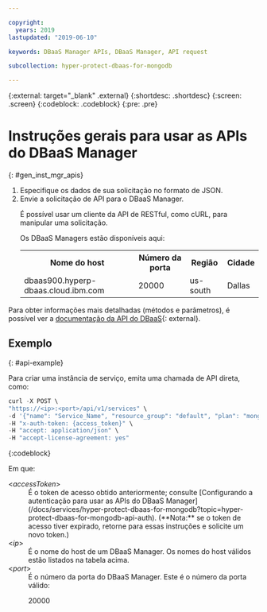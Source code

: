 ```yaml
---

copyright:
  years: 2019
lastupdated: "2019-06-10"

keywords: DBaaS Manager APIs, DBaaS Manager, API request

subcollection: hyper-protect-dbaas-for-mongodb

---
```


{:external: target="_blank" .external}
{:shortdesc: .shortdesc}
{:screen: .screen}
{:codeblock: .codeblock}
{:pre: .pre}


# Instruções gerais para usar as APIs do DBaaS Manager
{: #gen_inst_mgr_apis}
<ol>
<li>Especifique os dados de sua solicitação no formato de JSON.
</li>
<li>Envie a solicitação de API para o DBaaS Manager.
<p>É possível usar um cliente da API de RESTful, como cURL, para manipular uma solicitação.
</p>
<p>Os DBaaS Managers estão disponíveis aqui:
<table>
  <tr>
    <th> Nome do host </th>
    <th> Número da porta </th>
    <th> Região </th>
    <th> Cidade </th>
  </tr>
  <tr>
    <td> dbaas900.hyperp-dbaas.cloud.ibm.com </td>
    <td> 20000 </td>
    <td> us-south </td>
    <td> Dallas </td>
  </tr>
</table>
</p>	 
</li>
</ol>

Para obter informações mais detalhadas (métodos e parâmetros), é possível ver a [documentação da API do DBaaS](https://{DomainName}/apidocs/hyperp-dbaas){: external}.


## Exemplo
{: #api-example}

Para criar uma instância de serviço, emita uma chamada de API direta, como:

```javascript
curl -X POST \
"https://<ip>:<port>/api/v1/services" \
-d '{"name": "Service_Name", "resource_group": "default", "plan": "mongodb-free", "admin_name": "admin", "password": "passw0rd_for_adm"}'
-H "x-auth-token: {access_token}" \
-H "accept: application/json" \
-H "accept-license-agreement: yes"
```
{:codeblock}

Em
que:
<dl>
<dt> &lt;<em>accessToken</em>&gt; </dt>
<dd>É o token de acesso obtido anteriormente; consulte [Configurando a autenticação para usar as APIs do DBaaS Manager](/docs/services/hyper-protect-dbaas-for-mongodb?topic=hyper-protect-dbaas-for-mongodb-api-auth). (**Nota:** se o token de acesso tiver expirado, retorne para essas instruções e solicite um novo token.) </dd>
<dt> &lt;<em>ip</em>&gt; </dt>
<dd>É o nome do host de um DBaaS Manager. Os nomes do host válidos estão listados na tabela acima.
</dd>
<dt> &lt;<em>port</em>&gt; </dt>
<dd>É o número da porta do DBaaS Manager. Este é o número da porta válido:
<p>20000</p>
</dd>
</dl>
